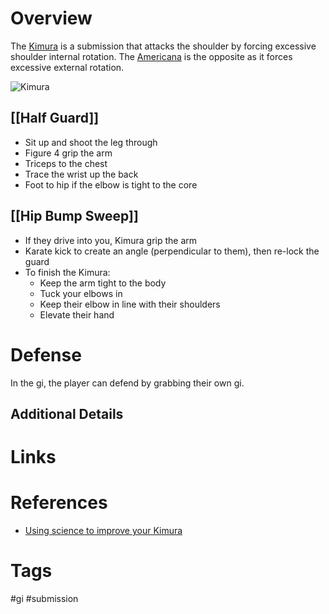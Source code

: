 # Overview
The <u>Kimura</u> is a submission that attacks the shoulder by forcing excessive shoulder internal rotation. The [Americana](obsidian://open?vault=Obsidian-BJJ-Notes&file=Submissions%2FAmericana) is the opposite as it forces excessive external rotation.

![Kimura](https://www.mmaleech.com/wp-content/uploads/2016/10/042215-UFC-Gallery-CH-G2.vadapt.980.high_.38.jpg)
## [[Half Guard]]
- Sit up and shoot the leg through
- Figure 4 grip the arm
- Triceps to the chest
- Trace the wrist up the back
- Foot to hip if the elbow is tight to the core

## [[Hip Bump Sweep]]
- If they drive into you, Kimura grip the arm
- Karate kick to create an angle (perpendicular to them), then re-lock the guard
- To finish the Kimura:
    -   Keep the arm tight to the body
    -   Tuck your elbows in
    -   Keep their elbow in line with their shoulders
    -   Elevate their hand

# Defense
In the gi, the player can defend by grabbing their own gi.
## Additional Details

# Links

# References
- [Using science to improve your Kimura](https://www.mmaleech.com/using-science-to-improve-your-kimura/)
# Tags
#gi #submission 